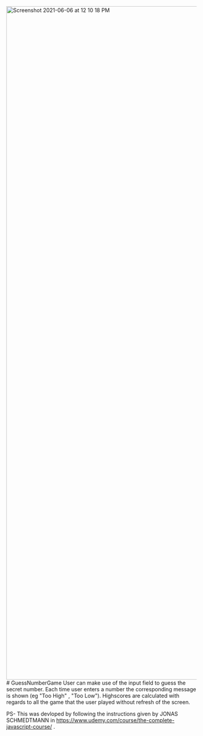 <img width="1783" alt="Screenshot 2021-06-06 at 12 10 18 PM" src="https://user-images.githubusercontent.com/43489202/120915207-2a433480-c6c0-11eb-84c9-716f8d3fdc58.png">
# GuessNumberGame
User can make use of the input field to guess the secret number. Each time user enters a number the corresponding message is shown (eg "Too High" , "Too Low"). 
Highscores are calculated with regards to all the game that the user played without refresh of the screen. 

PS- This was devloped by following the instructions given by JONAS SCHMEDTMANN in https://www.udemy.com/course/the-complete-javascript-course/ . 
